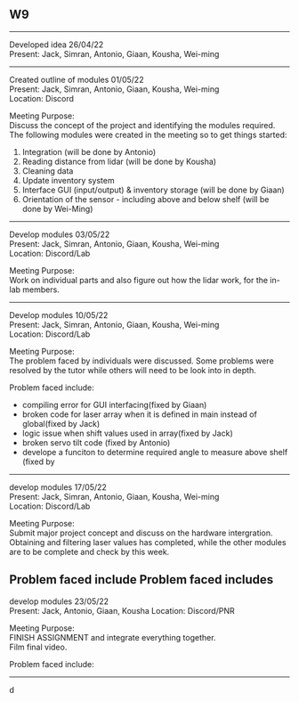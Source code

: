 ## W9
------------------------------------------------------------------------------------------------  
Developed idea 26/04/22  
Present: Jack, Simran, Antonio, Giaan, Kousha, Wei-ming

------------------------------------------------------------------------------------------------  
Created outline of modules  01/05/22  
Present: Jack, Simran, Antonio, Giaan, Kousha, Wei-ming  
Location: Discord   

Meeting Purpose:  
Discuss the concept of the project and identifying the modules required.   
The following modules were created in the meeting so to get things started:
1. Integration (will be done by Antonio)
2. Reading distance from lidar (will be done by Kousha)
3. Cleaning data
4. Update inventory system 
5. Interface GUI (input/output) & inventory storage (will be done by Giaan)
6. Orientation of the sensor - including above and below shelf (will be done by Wei-Ming)

------------------------------------------------------------------------------------------------  
Develop modules  03/05/22  
Present: Jack, Simran, Antonio, Giaan, Kousha, Wei-ming  
Location: Discord/Lab   

Meeting Purpose:  
Work on individual parts and also figure out how the lidar work, for the in-lab members.   

-----------------------------------------------------------------------------------------------
Develop modules  10/05/22  
Present: Jack, Simran, Antonio, Giaan, Kousha, Wei-ming  
Location: Discord/Lab  

Meeting Purpose:  
The problem faced by individuals were discussed. Some problems were resolved by the tutor while others will need to be look into in depth.  

Problem faced include:  
- compiling error for GUI interfacing(fixed by Giaan)
- broken code for laser array when it is defined in main instead of global(fixed by Jack) 
- logic issue when shift values used in array(fixed by Jack)  
- broken servo tilt code (fixed by Antonio)
- develope a funciton to determine required angle to measure above shelf (fixed by 
----------------------------------------------------------------------------------------------
develop modules  17/05/22  
Present: Jack, Simran, Antonio, Giaan, Kousha, Wei-ming  
Location: Discord/Lab   

Meeting Purpose:  
Submit major project concept and discuss on the hardware intergration.  
Obtaining and filtering laser values has completed, while the other modules are to be complete and check by this week.

Problem faced include
Problem faced includes
-----------------------------------------------------------------------------------------------
develop modules  23/05/22  
Present: Jack, Antonio, Giaan, Kousha 
Location: Discord/PNR   

Meeting Purpose:  
FINISH ASSIGNMENT and integrate everything together.  
Film final video. 

Problem faced include: 

-----------------------------------------------------------------------------------------------
d






